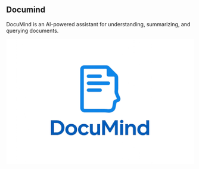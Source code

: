 ## Documind 
DocuMind is an AI-powered assistant for understanding, summarizing, and querying documents.

![Documind](Documind.png)
